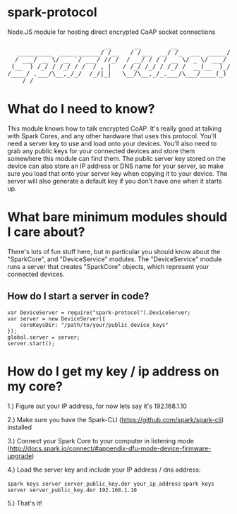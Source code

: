 spark-protocol
================

  Node.JS module for hosting direct encrypted CoAP socket connections

<pre>
                          __      __        __              __
   _________  ____ ______/ /__   / /___  __/ /_  ___  _____/ /
  / ___/ __ \/ __ `/ ___/ //_/  / __/ / / / __ \/ _ \/ ___/ / 
 (__  ) /_/ / /_/ / /  / , |   / /_/ /_/ / /_/ /  __(__  )_/  
/____/ .___/\__,_/_/  /_/|_|   \__/\__,_/_.___/\___/____(_)   
    /_/                                                       
</pre>


What do I need to know?
========================

  This module knows how to talk encrypted CoAP.  It's really good at talking with Spark Cores, and any other hardware that uses this protocol.  You'll need a server key to use and load onto your devices.  You'll also need to grab any public keys for your connected devices and store them somewhere this module can find them.  The public server key stored on the device can also store an IP address or DNS name for your server, so make sure you load that onto your server key when copying it to your device.  The server will also generate a default key if you don't have one when it starts up.

What bare minimum modules should I care about?
============================================

There's lots of fun stuff here, but in particular you should know about the "SparkCore", and "DeviceService" modules.  The "DeviceService" module runs a server that creates "SparkCore" objects, which represent your connected devices.


How do I start a server in code?
---------------------------

```
var DeviceServer = require("spark-protocol").DeviceServer;
var server = new DeviceServer({
    coreKeysDir: "/path/to/your/public_device_keys"
});
global.server = server;
server.start();

```


How do I get my key / ip address on my core?
================================================

1.) Figure out your IP address, for now lets say it's 192.168.1.10

2.) Make sure you have the Spark-CLI (https://github.com/spark/spark-cli) installed

3.) Connect your Spark Core to your computer in listening mode (http://docs.spark.io/connect/#appendix-dfu-mode-device-firmware-upgrade)

4.) Load the server key and include your IP address / dns address:

`spark keys server server_public_key.der your_ip_address`
`spark keys server server_public_key.der 192.168.1.10`

5.) That's it!





